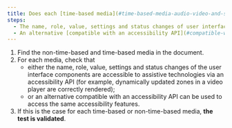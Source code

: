 ```yaml
---
title: Does each [time-based media](#time-based-media-audio-video-and-synchronised) and [non-time-based media](#non-time-based-media) meet one of these conditions (excluding special cases)?
steps:
  - The name, role, value, settings and status changes of user interface components are accessible to assistive technologies via an accessibility API.
  - An alternative [compatible with an accessibility API](#compatible-with-assistive-technologies) provides access to the same accessibility features.
---
```


1. Find the non-time-based and time-based media in the document.
2. For each media, check that
   - either the name, role, value, settings and status changes of the user interface components are accessible to assistive technologies via an accessibility API (for example, dynamically updated zones in a video player are correctly rendered);
   - or an alternative compatible with an accessibility API can be used to access the same accessibility features.
3. If this is the case for each time-based or non-time-based media, **the test is validated**.
